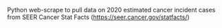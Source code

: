 Python web-scrape to pull data on 2020 estimated cancer incident cases from SEER Cancer Stat Facts (https://seer.cancer.gov/statfacts/)

